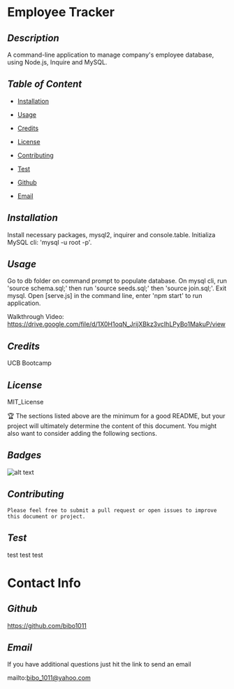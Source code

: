 # Employee Tracker
  ## *Description*
   
  A command-line application to manage company's employee database, using Node.js, Inquire and MySQL.

  ## *Table of Content*
  
  * [Installation](#Installation)

  * [Usage](#Usage)

  * [Credits](#Credits)

  * [License](#License)

  * [Contributing](#Contributing)

  * [Test](#Test)

  * [Github](#Github)

  * [Email](#Email)


  ## *Installation*
   
  Install necessary packages, mysql2, inquirer and  console.table. Initializa MySQL cli: 'mysql -u root -p'. 

  ## *Usage*
   
  Go to db folder on command prompt to populate database. On mysql cli, run 'source schema.sql;' then run 'source seeds.sql;' then 'source join.sql;'. Exit mysql. Open [serve.js] in the command line, enter 'npm start' to run application.

  Walkthrough Video: https://drive.google.com/file/d/1X0H1oqN_JrijXBkz3vcIhLPyBo1MakuP/view

  ## *Credits*
   
  UCB Bootcamp

  ## *License*
   
  MIT_License

  🏆 The sections listed above are the minimum for a good README, but your project will ultimately determine the content of this document. You might also want to consider adding the following sections.

  ## *Badges*

  ![alt text](https://img.shields.io/badge/license-MIT_License-blueviolet?style=for-the-badge&logo=appveyor "license badge")

  ## *Contributing*
   
    Please feel free to submit a pull request or open issues to improve this document or project.

  ## *Test*
   
  test test test

  # Contact Info

  ## *Github*
   
  https://github.com/bibo1011

  ## *Email* 

   If you have additional questions just hit the link to send an email

  mailto:bibo_1011@yahoo.com
